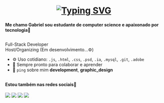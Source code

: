 <h1 align="center">
<a href="https://git.io/typing-svg"><img src="https://readme-typing-svg.herokuapp.com?font=Fira+Code&weight=300&size=40&pause=550&color=8E27F7&background=000000&center=true&vCenter=true&random=false&width=550&height=100&lines=Ol%C3%A1%2C+Seres+Humanos+%F0%9F%98%8E;Me+chamo+Gabriel" alt="Typing SVG" /></a>
</h1>

#### Me chamo Gabriel sou estudante de computer science e apaixonado por tecnologia🤖

 ##
 
Full-Stack Developer <br>
Host/Organizing (Em desenvolvimento...⚙️)<br>

- ⚙️ Uso cotidiano: `.js`, `.html`, `.css`, `.psd`, `.ia`, `.mysql`, `.git`, `.adobe`
- 🚀 Sempre pronto para colaborar e aprender
- 💬 `ping` sobre mim **development**, **graphic_design**

 ##
 
#### Estou também nas redes sociais👾

<div> 

  <a href="https://www.linkedin.com/in/gabrielgaarciia/" target="_blank"><img src="https://img.shields.io/badge/-LinkedIn-%230077B5?style=for-the-badge&logo=linkedin&logoColor=white" target="_blank"></a>
  <a href = "mailto:gabrielggf0102@gmail.com"><img src="https://img.shields.io/badge/-Gmail-%23333?style=for-the-badge&logo=gmail&logoColor=white" target="_blank"></a>
  <a href="..." target="_blank"><img src="https://img.shields.io/badge/-Instagram-%23E4405F?style=for-the-badge&logo=instagram&logoColor=white" target="_blank"></a>
 <a href="https://discord.gg/wgJs4bgkBp" target="_blank"><img src="https://img.shields.io/badge/Discord-7289DA?style=for-the-badge&logo=discord&logoColor=white" target="_blank"></a>   
</div>
